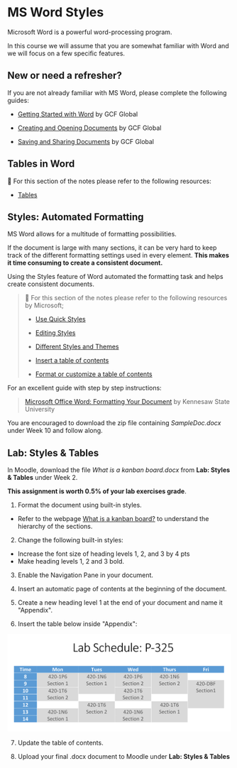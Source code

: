 # MS Word Styles

Microsoft Word is a powerful word-processing program.

In this course we will assume that you are somewhat familiar with Word and we will focus on a few specific features.

## New or need a refresher?

If you are not already familiar with MS Word, please complete the following guides:

-   [Getting Started with Word](https://edu.gcfglobal.org/en/word/getting-started-with-word/1/) by GCF Global
    
-   [Creating and Opening Documents](https://edu.gcfglobal.org/en/word/creating-and-opening-documents/1/) by GCF Global
    
-   [Saving and Sharing Documents](https://edu.gcfglobal.org/en/word/saving-and-sharing-documents/1/) by GCF Global
    

## Tables in Word

📖 For this section of the notes please refer to the following resources:

- [Tables](https://edu.gcfglobal.org/en/word/tables/1/)


## Styles: Automated Formatting

MS Word allows for a multitude of formatting possibilities.

If the document is large with many sections, it can be very hard to keep track of the different formatting settings used in every element. **This makes it time consuming to create a consistent document.**

Using the Styles feature of Word automated the formatting task and helps create consistent documents.

> 📖 For this section of the notes please refer to the following resources by Microsoft;
> 
> -   [Use Quick Styles](https://support.microsoft.com/en-us/office/video-using-styles-in-word-9db4c0f4-2754-4294-9758-c14a0abd8cfa)
>     
> -   [Editing Styles](https://support.microsoft.com/en-us/office/editing-styles-00ef3db1-871d-4cf2-af49-e9c7768d7934)
>     
> -   [Different Styles and Themes](https://support.microsoft.com/en-us/office/different-looks-with-styles-and-themes-64849596-2cd2-4459-9a75-e42727522021)
>     
> -   [Insert a table of contents](https://support.microsoft.com/en-us/office/insert-a-table-of-contents-882e8564-0edb-435e-84b5-1d8552ccf0c0)
>     
> -   [Format or customize a table of contents](https://support.microsoft.com/en-us/office/format-or-customize-a-table-of-contents-9d85eb9c-0b55-4795-8abb-a49885b3a58d)
>     

For an excellent guide with step by step instructions:

> [Microsoft Office Word: Formatting Your Document](https://apps.kennesaw.edu/files/pr_app_uni_cdoc/doc/Word_2016_PC_Formatting_Your_Document.pdf) by Kennesaw State University

You are encouraged to download the zip file containing _SampleDoc.docx_ under Week 10 and follow along.

## Lab: Styles & Tables

In Moodle, download the file *What is a kanban board.docx* from **Lab: Styles & Tables** under Week 2.

**This assignment is worth 0.5% of your lab exercises grade**.

1.  Format the document using built-in styles.
 - Refer to the webpage [What is a kanban board?](https://www.atlassian.com/agile/kanban/boards) to understand the hierarchy of the sections.

2. Change the following built-in styles:
 - Increase the font size of heading levels 1, 2, and 3 by 4 pts
 - Make heading levels 1, 2 and 3 bold.
        
3.  Enable the Navigation Pane in your document.
    
4.  Insert an automatic page of contents at the beginning of the document.


5.  Create a new heading level 1 at the end of your document and name it "Appendix".


6.  Insert the table below inside "Appendix":  

![lab schedule png](assets/Tables-lab_schedule-cropped.png)

7. Update the table of contents.

8. Upload your final .docx document to Moodle under **Lab: Styles & Tables**